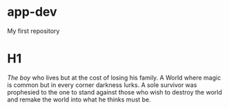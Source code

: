 # app-dev
My first repository
# H1 
*The boy* who lives but at the cost of losing his family.
A World where magic is common but in every corner darkness lurks.
A sole survivor was prophesied to the one to stand against those who wish to destroy the world and remake the world into what he thinks must be.
